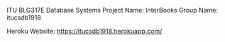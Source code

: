 ITU BLG317E Database Systems
Project Name: InterBooks
Group Name: itucsdb1918

Heroku Website: https://itucsdb1918.herokuapp.com/
